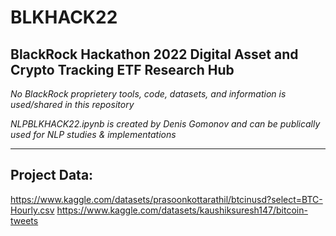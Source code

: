 # BLKHACK22
BlackRock Hackathon 2022
**Digital Asset and Crypto Tracking ETF Research Hub**
--
_No BlackRock proprietery tools, code, datasets, and  information is used/shared in this repository_

_NLPBLKHACK22.ipynb is created by Denis Gomonov and can be publically used for NLP studies & implementations_

---

## Project Data:
https://www.kaggle.com/datasets/prasoonkottarathil/btcinusd?select=BTC-Hourly.csv
https://www.kaggle.com/datasets/kaushiksuresh147/bitcoin-tweets

